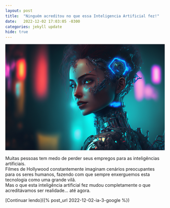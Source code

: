 ```yaml
---
layout: post
title:  "Ninguém acreditou no que essa Inteligencia Artificial fez!"
date:   2022-12-02 17:03:05 -0300
categories: jekyll update
hide: true
---
```

![Inteligencia Artificial](/assets/thumbs/post-0001-ai.png)

Muitas pessoas tem medo de perder seus empregos para as inteligências artificiais.  
Filmes de Hollywood constantemente imaginam cenários preocupantes para os seres humanos, fazendo com que sempre enxerguemos esta tecnologia como uma grande vilã.  
Mas o que esta inteligência artificial fez mudou completamente o que acreditávamos ser realidade... até agora.

[Continuar lendo]({% post_url 2022-12-02-ia-3-google %})